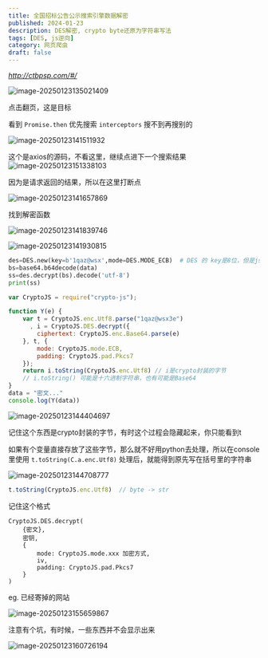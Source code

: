 ```yaml
---
title: 全国招标公告公示搜索引擎数据解密
published: 2024-01-23
description: DES解密, crypto byte还原为字符串写法
tags: [DES, js逆向]
category: 网页爬虫
draft: false
---
```


*http://ctbpsp.com/#/*


![image-20250123135021409](ctbpsp招标.assets/image-20250123135021409.png)

点击翻页，这是目标

看到 `Promise.then` 优先搜索 `interceptors` 搜不到再搜别的

![image-20250123141511932](ctbpsp招标.assets/image-20250123141511932.png)

这个是axios的源码，不看这里，继续点进下一个搜索结果![image-20250123151338103](ctbpsp招标.assets/image-20250123151338103.png)

因为是请求返回的结果，所以在这里打断点

![image-20250123141657869](ctbpsp招标.assets/image-20250123141657869.png)

找到解密函数

![image-20250123141839746](ctbpsp招标.assets/image-20250123141839746.png)

![image-20250123141930815](ctbpsp招标.assets/image-20250123141930815.png)

```python
des=DES.new(key=b'1qaz@wsx',mode=DES.MODE_ECB)  # DES 的 key是8位，但是js里的多了两个，所以把它删掉
bs=base64.b64decode(data)
ss=des.decrypt(bs).decode('utf-8')
print(ss)
```

```javascript
var CryptoJS = require("crypto-js");

function Y(e) {
    var t = CryptoJS.enc.Utf8.parse("1qaz@wsx3e")
      , i = CryptoJS.DES.decrypt({
        ciphertext: CryptoJS.enc.Base64.parse(e)
    }, t, {
        mode: CryptoJS.mode.ECB,
        padding: CryptoJS.pad.Pkcs7
    });
    return i.toString(CryptoJS.enc.Utf8) // i是crypto封装的字节
    // i.toString() 可能是十六进制字符串，也有可能是Base64
}
data = "密文..."
console.log(Y(data))
```

![image-20250123144404697](ctbpsp招标.assets/image-20250123144404697.png)

记住这个东西是crypto封装的字节，有时这个过程会隐藏起来，你只能看到t

如果有个变量直接存放了这些字节，那么就不好用python去处理，所以在console里使用 `t.toString(C.a.enc.Utf8)` 处理后，就能得到原先写在括号里的字符串

![image-20250123144708777](ctbpsp招标.assets/image-20250123144708777.png)

```javascript
t.toString(CryptoJS.enc.Utf8)  // byte -> str
```

记住这个格式

```
CryptoJS.DES.decrypt(
	{密文},
	密钥,
	{
		mode: CryptoJS.mode.xxx 加密方式,
		iv,
		padding: CryptoJS.pad.Pkcs7
	}
)
```

eg. 已经寄掉的网站

![image-20250123155659867](ctbpsp招标.assets/image-20250123155659867.png)

注意有个坑，有时候，一些东西并不会显示出来

![image-20250123160726194](ctbpsp招标.assets/image-20250123160726194.png)
